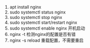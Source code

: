 1. apt install nginx
2. sudo systemctl status nginx
3. sudo systemctl stop nginx
4. sudo systemctl start/restart nginx
5. sudo systemctl enable nginx 开机启动
6. nginx -t 检测nginx的配置是否有错
7. nginx -s reload 重载配置，不需要重启